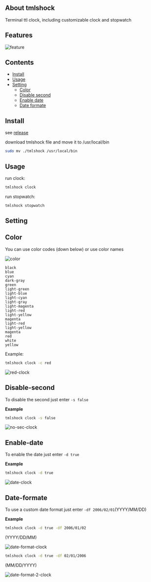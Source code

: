 ## About tmlshock
Terminal ttl clock, including customizable clock and stopwatch

## Features

![feature](https://github.com/MHNightCat/tmlshock/blob/main/img/feature.png)

## Contents
* [Install](#install)
* [Usage](#Usage)
* [Setting](#setting)
  * [Color](#color)
  * [Disable second](#disable-second)
  * [Enable date](#enable-date)
  * [Date formate](#date-formate)

## Install

see [release](https://github.com/MHNightCat/tmlshock/releases)

download tmlshock file and move it to /usr/local/bin

```sh
sudo mv ./tmlshock /usr/local/bin
```

## Usage
run clock:
```sh
tmlshock clock
```
run stopwatch:
```sh
tmlshock stopwatch
```

## Setting

## **Color**

You can use color codes (down below) or use color names

![color](https://github.com/MHNightCat/tmlshock/blob/main/img/color.png)

```
black
blue
cyan
dark-gray
green
light-green
light-blue
light-cyan
light-gray
light-magenta
light-red
light-yellow
magenta
light-red
light-yellow
magenta
red
white
yellow
```

Example:
```sh
tmlshock clock -c red
```
![red-clock](https://github.com/MHNightCat/tmlshock/blob/main/img/red-clock.png)

## **Disable-second**

To disable the second just enter `-s false`

**Example**
```sh
tmlshock clock -s false
```

![no-sec-clock](https://github.com/MHNightCat/tmlshock/blob/main/img/no-sec-clock.png)

## **Enable-date**

To enable the date just enter `-d true`

**Example**
```sh
tmlshock clock -d true
```

![date-clock](https://github.com/MHNightCat/tmlshock/blob/main/img/date-clock.png)

## **Date-formate**

To use a custom date format just enter `-df 2006/02/01`(YYYY/MM/DD)

**Example**
```sh
tmlshock clock -d true -df 2006/01/02 
```
(YYYY/DD/MM)

![date-format-clock](https://github.com/MHNightCat/tmlshock/blob/main/img/date-format-clock.png)

```sh
tmlshock clock -d true -df 02/01/2006
```
(MM/DD/YYYY)

![date-format-2-clock](https://github.com/MHNightCat/tmlshock/blob/main/img/date-format-2-clock.png)



